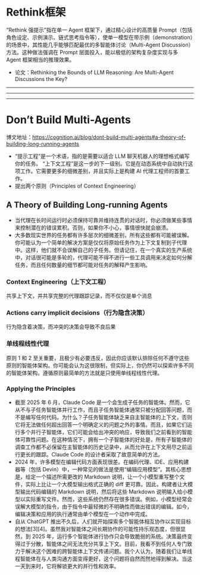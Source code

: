 # Rethink框架
“Rethink 强提示”指在单一 Agent 框架下，通过精心设计的高质量 Prompt（包括角色设定、示例演示、链式思考指令等），使单一模型在带示例（demonstration）的场景中，其性能几乎能够匹配最优的多智能体讨论（Multi-Agent Discussion）方法。这种做法强调在 Prompt 层面投入，能以极低的架构复杂度实现与多 Agent 框架相当的推理效果。

- 论文：Rethinking the Bounds of LLM Reasoning: Are Multi-Agent Discussions the Key?

---
---
---

# Don’t Build Multi-Agents
博文地址：https://cognition.ai/blog/dont-build-multi-agents#a-theory-of-building-long-running-agents

- “提示工程”是一个术语，指的是需要以适合 LLM 聊天机器人的理想格式编写你的任务。 “上下文工程”是这一步的下一级别。它是在动态系统中自动执行这项工作。它需要更多的细微差别，并且实际上是构建 AI 代理工程师的首要工作。
- 提出两个原则（Principles of Context Engineering）

## A Theory of Building Long-running Agents
- 当代理在长时间运行时必须保持可靠并维持连贯的对话时，你必须做某些事情来控制潜在的错误累积。否则，如果你不小心，事情很快就会崩溃。
- 大多数现实世界的任务都有许多层次的细微差别，所有这些都有可能被误解。你可能认为一个简单的解决方案是仅仅将原始任务作为上下文复制到子代理中。这样，他们就不会误解自己的子任务。但请记住，在一个真实的生产系统中，对话很可能是多轮的，代理可能不得不进行一些工具调用来决定如何分解任务，而且任何数量的细节都可能对任务的解释产生影响。

### Context Engineering（上下文工程）

共享上下文，并共享完整的代理跟踪记录，而不仅仅是单个消息

### Actions carry implicit decisions（行为隐含决策）

行为隐含着决策，而冲突的决策会导致不良后果

### 单线程线性代理
原则 1 和 2 至关重要，且极少有必要违反，因此你应该默认排除任何不遵守这些原则的智能体架构。你可能会认为这很限制，但实际上，你仍然可以探索许多不同的智能体架构。遵循原则最简单的方法就是只使用单线程线性代理。

### Applying the Principles
- 截至 2025 年 6 月，Claude Code 是一个会生成子任务的智能体。然而，它从不与子任务智能体并行工作，而且子任务智能体通常只被分配回答问题，而不是编写任何代码。为什么？子任务智能体缺乏来自主智能体的上下文，否则它将无法做任何超出回答一个明确定义的问题之外的事情。而且，如果它们运行多个并行子智能体，它们可能会给出冲突的响应，导致我们之前看到的智能体可靠性问题。在这种情况下，拥有一个子智能体的好处是，所有子智能体的调查工作都不必保留在主智能体的历史记录中，从而允许在上下文用尽之前运行更长的跟踪。Claude Code 的设计者采取了故意简单的方法。
- 2024 年，许多模型在编辑代码方面表现很差。在编码代理、IDE、应用构建器等（包括 Devin）中，一种常见的做法是使用“编辑应用模型”。其核心思想是，给定一个描述所需更改的 Markdown 说明，让一个小模型重写整个文件，实际上比让一个大模型输出格式正确的 diff 更可靠。因此，构建者让大模型输出代码编辑的 Markdown 说明，然后将这些 Markdown 说明输入给小模型以实际重写文件。然而，这些系统仍然存在很多错误。例如，小模型经常会误解大模型的指令，由于指令中最轻微的不明确性而做出错误的编辑。如今，编辑决策和应用的执行通常由单个模型在一个动作中完成。
- 自从 ChatGPT 推出不久后，人们就开始探索多个智能体相互协作以实现目标的想法[3][4]。虽然我对智能体之间长期协作的可能性持乐观态度，但很显然，到 2025 年，运行多个智能体进行协作只会导致脆弱的系统。决策最终变得过于分散，智能体之间无法充分共享上下文。目前，我看不到任何人专门致力于解决这个困难的跨智能体上下文传递问题。我个人认为，随着我们让单线程智能体在与人类沟通方面变得更好，这个问题将自然而然地得到解决。当这一天到来时，它将解锁更大的并行性和效率。
